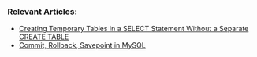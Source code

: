 ### Relevant Articles:
-  [Creating Temporary Tables in a SELECT Statement Without a Separate CREATE TABLE](https://www.baeldung.com/sql/create-temp-tables-select)
-  [Commit, Rollback, Savepoint in MySQL](https://www.baeldung.com/sql/mysql-transaction-management-statements)
